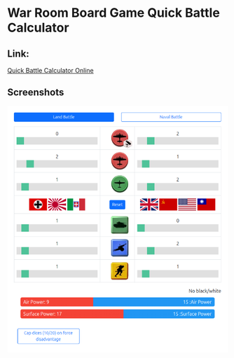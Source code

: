 # War Room Board Game Quick Battle Calculator

## Link:
<a href="https://rawcdn.githack.com/MaxKolodziej/WarRoomQuickBattle/05affaded2f9fd6be0e1db4104e7d07715aeec65/index.html">Quick Battle Calculator Online</a>

## Screenshots
<img src="/quick_battle.png" width="900">

